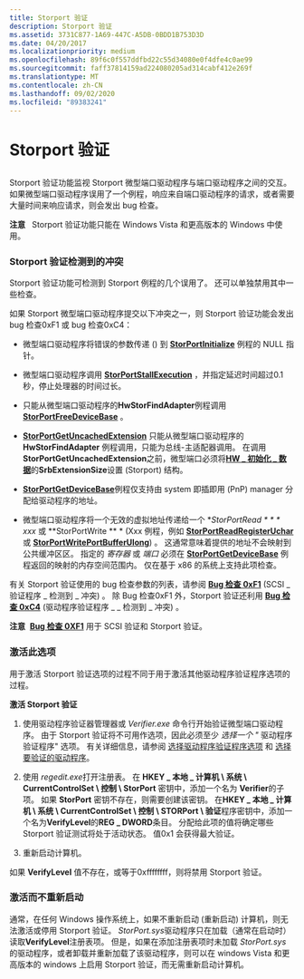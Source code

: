 ```yaml
---
title: Storport 验证
description: Storport 验证
ms.assetid: 3731C877-1A69-447C-A5DB-0BDD1B753D3D
ms.date: 04/20/2017
ms.localizationpriority: medium
ms.openlocfilehash: 89f6c0f557ddfbd22c55d34080e0f4dfe4c0ae99
ms.sourcegitcommit: faff37814159ad224080205ad314cabf412e269f
ms.translationtype: MT
ms.contentlocale: zh-CN
ms.lasthandoff: 09/02/2020
ms.locfileid: "89383241"
---
```

# <a name="storport-verification"></a>Storport 验证


## <span id="ddk_storport_verification_tools"></span><span id="DDK_STORPORT_VERIFICATION_TOOLS"></span>


Storport 验证功能监视 Storport 微型端口驱动程序与端口驱动程序之间的交互。 如果微型端口驱动程序误用了一个例程，响应来自端口驱动程序的请求，或者需要大量时间来响应请求，则会发出 bug 检查。

**注意**   Storport 验证功能只能在 Windows Vista 和更高版本的 Windows 中使用。

 

### <a name="span-idviolations_detected_by_storport_verificationspanspan-idviolations_detected_by_storport_verificationspanviolations-detected-by-storport-verification"></a><span id="violations_detected_by_storport_verification"></span><span id="VIOLATIONS_DETECTED_BY_STORPORT_VERIFICATION"></span>Storport 验证检测到的冲突

Storport 验证功能可检测到 Storport 例程的几个误用了。 还可以单独禁用其中一些检查。

如果 Storport 微型端口驱动程序提交以下冲突之一，则 Storport 验证功能会发出 bug 检查0xF1 或 bug 检查0xC4：

-   微型端口驱动程序将错误的参数传递 () 到 [**StorPortInitialize**](/windows-hardware/drivers/ddi/storport/nf-storport-storportinitialize) 例程的 NULL 指针。

-   微型端口驱动程序调用 [**StorPortStallExecution**](/windows-hardware/drivers/ddi/storport/nf-storport-storportstallexecution) ，并指定延迟时间超过0.1 秒，停止处理器的时间过长。

-   只能从微型端口驱动程序的**HwStorFindAdapter**例程调用[**StorPortFreeDeviceBase**](/windows-hardware/drivers/ddi/storport/nf-storport-storportfreedevicebase) 。

-   [**StorPortGetUncachedExtension**](/windows-hardware/drivers/ddi/storport/nf-storport-storportgetuncachedextension) 只能从微型端口驱动程序的 **HwStorFindAdapter** 例程调用，只能为总线-主适配器调用。 在调用**StorPortGetUncachedExtension**之前，微型端口必须将[**HW \_ 初始化 \_ 数据**](https://docs.microsoft.com/windows-hardware/drivers/ddi/storport/ns-storport-_hw_initialization_data)的**SrbExtensionSize**设置 (Storport) 结构。

-   [**StorPortGetDeviceBase**](/windows-hardware/drivers/ddi/storport/nf-storport-storportgetdevicebase)例程仅支持由 system 即插即用 (PnP) manager 分配给驱动程序的地址。

-   微型端口驱动程序将一个无效的虚拟地址传递给一个 **StorPortRead * * * xxx* 或 **StorPortWrite ** * (Xxx 例程，例如 [**StorPortReadRegisterUchar**](/windows-hardware/drivers/ddi/storport/nf-storport-storportreadregisteruchar) 或 [**StorPortWritePortBufferUlong**](/windows-hardware/drivers/ddi/storport/nf-storport-storportwriteportbufferulong)) 。 这通常意味着提供的地址不会映射到公共缓冲区区。 指定的 *寄存器* 或 *端口* 必须在 [**StorPortGetDeviceBase**](/windows-hardware/drivers/ddi/storport/nf-storport-storportgetdevicebase) 例程返回的映射的内存空间范围内。 仅在基于 x86 的系统上支持此项检查。

有关 Storport 验证使用的 bug 检查参数的列表，请参阅 [**Bug 检查 0xF1**](../debugger/bug-check-0xf1--scsi-verifier-detected-violation.md) (SCSI \_ 验证程序 \_ 检测到 \_ 冲突) 。 除 Bug 检查0xF1 外，Storport 验证还利用 [**Bug 检查 0xC4**](../debugger/bug-check-0xc4--driver-verifier-detected-violation.md) (驱动程序验证程序 \_ \_ 检测到 \_ 冲突) 。

**注意**  [**Bug 检查 0XF1**](../debugger/bug-check-0xf1--scsi-verifier-detected-violation.md) 用于 SCSI 验证和 Storport 验证。

 

### <a name="span-idactivating_this_optionspanspan-idactivating_this_optionspanactivating-this-option"></a><span id="activating_this_option"></span><span id="ACTIVATING_THIS_OPTION"></span>激活此选项

用于激活 Storport 验证选项的过程不同于用于激活其他驱动程序验证程序选项的过程。

**激活 Storport 验证**

1.  使用驱动程序验证器管理器或 *Verifier.exe* 命令行开始验证微型端口驱动程序。 由于 Storport 验证将不可用作选项，因此必须至少 *选择一个 "* 驱动程序验证程序" 选项。 有关详细信息，请参阅 [选择驱动程序验证程序选项](selecting-driver-verifier-options.md) 和 [选择要验证的驱动程序](selecting-drivers-to-be-verified.md)。

2.  使用 *regedit.exe*打开注册表。 在 **HKEY \_ 本地 \_ 计算机 \\ 系统 \\ CurrentControlSet \\ 控制 \\ StorPort** 密钥中，添加一个名为 **Verifier**的子项。 如果 **StorPort** 密钥不存在，则需要创建该密钥。 在**HKEY \_ 本地 \_ 计算机 \\ 系统 \\ CurrentControlSet \\ 控制 \\ STORPort \\ 验证**程序密钥中，添加一个名为**VerifyLevel**的**REG \_ DWORD**条目。 分配给此项的值将确定哪些 Storport 验证测试将处于活动状态。 值0x1 会获得最大验证。

3.  重新启动计算机。

如果 **VerifyLevel** 值不存在，或等于0xffffffff，则将禁用 Storport 验证。

### <a name="span-idactivating_without_rebootingspanspan-idactivating_without_rebootingspanactivating-without-rebooting"></a><span id="activating_without_rebooting"></span><span id="ACTIVATING_WITHOUT_REBOOTING"></span>激活而不重新启动

通常，在任何 Windows 操作系统上，如果不重新启动 (重新启动) 计算机，则无法激活或停用 Storport 验证。 *StorPort.sys*驱动程序只在加载（通常在启动时）读取**VerifyLevel**注册表项。 但是，如果在添加注册表项时未加载 *StorPort.sys* 的驱动程序，或者卸载并重新加载了该驱动程序，则可以在 windows Vista 和更高版本的 windows 上启用 Storport 验证，而无需重新启动计算机。

 


